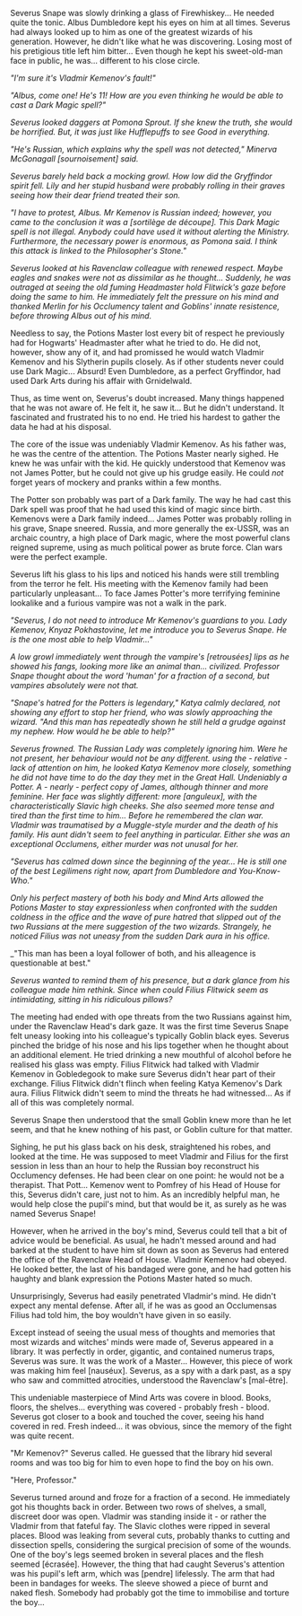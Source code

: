 Severus Snape was slowly drinking a glass of Firewhiskey...
He needed quite the tonic.
Albus Dumbledore kept his eyes on him at all times.
Severus had always looked up to him as one of the greatest wizards of his generation.
However, he didn't like what he was discovering.
Losing most of his pretigious title left him bitter...
Even though he kept his sweet-old-man face in public, he was... different to his close circle.

_"I'm sure it's Vladmir Kemenov's fault!"_

_"Albus, come one! He's 11!
How are you even thinking he would be able to cast a Dark Magic spell?"_

_Severus looked daggers at Pomona Sprout.
If she knew the truth, she would be horrified.
But, it was just like Hufflepuffs to see Good in everything._

_"He's Russian, which explains why the spell was not detected," Minerva McGonagall [sournoisement] said._

_Severus barely held back a mocking growl.
How low did the Gryffindor spirit fell.
Lily and her stupid husband were probably rolling in their graves seeing how their dear friend treated their son._

_"I have to protest, Albus.
Mr Kemenov is Russian indeed; however, you came to the conclusion it was a [sortilège de découpe].
This Dark Magic spell is not illegal.
Anybody could have used it without alerting the Ministry.
Furthermore, the necessary power is enormous, as Pomona said.
I think this attack is linked to the Philosopher's Stone."_

_Severus looked at his Ravenclaw colleague with renewed respect.
Maybe eagles and snakes were not as dissimilar as he thought...
Suddenly, he was outraged at seeing the old fuming Headmaster hold Flitwick's gaze before doing the same to him.
He immediately felt the pressure on his mind and thanked Merlin for his Occlumency talent and Goblins' innate resistence, before throwing Albus out of his mind._

Needless to say, the Potions Master lost every bit of respect he previously had for Hogwarts' Headmaster after what he tried to do.
He did not, however, show any of it, and had promissed he would watch Vladmir Kemenov and his Slytherin pupils closely.
As if other students never could use Dark Magic...
Absurd!
Even Dumbledore, as a perfect Gryffindor, had used Dark Arts during his affair with Grnidelwald.

Thus, as time went on, Severus's doubt increased.
Many things happened that he was not aware of.
He felt it, he saw it...
But he didn't understand.
It fascinated and frustrated his to no end.
He tried his hardest to gather the data he had at his disposal.

The core of the issue was undeniably Vladmir Kemenov.
As his father was, he was the centre of the attention.
The Potions Master nearly sighed.
He knew he was unfair with the kid.
He quickly understood that Kemenov was not James Potter, but he could not give up his grudge easily.
He could *not* forget years of mockery and pranks within a few months.

The Potter son probably was part of a Dark family.
The way he had cast this Dark spell was proof that he had used this kind of magic since birth.
Kemenovs were a Dark family indeed...
James Potter was probably rolling in his grave, Snape sneered.
Russia, and more generally the ex-USSR, was an archaic country, a high place of Dark magic, where the most powerful clans reigned supreme, using as much political power as brute force.
Clan wars were the perfect example.

Severus lift his glass to his lips and noticed his hands were still trembling from the terror he felt.
His meeting with the Kemenov family had been particularly unpleasant...
To face James Potter's more terrifying feminine lookalike and a furious vampire was not a walk in the park.

_"Severus, I do not need to introduce Mr Kemenov's guardians to you.
Lady Kemenov, Knyaz Pokhastovine, let me introduce you to Severus Snape.
He is the one most able to help Vladmir..."_

_A low growl immediately went through the vampire's [retrousées] lips as he showed his fangs, looking more like an animal than... civilized.
Professor Snape thought about the word 'human' for a fraction of a second, but vampires absolutely were not that._

_"Snape's hatred for the Potters is legendary," Katya calmly declared, not showing any effort to stop her friend, who was slowly approaching the wizard.
"And this man has repeatedly shown he still held a grudge against my nephew.
How would he be able to help?"_

_Severus frowned.
The Russian Lady was completely ignoring him.
Were he not present, her behaviour would not be any different.
using the - relative - lack of attention on him, he looked Katya Kemenov more closely, something he did not have time to do the day they met in the Great Hall.
Undeniably a Potter.
A - nearly - perfect copy of James, although thinner and more feminine.
Her face was slightly different: more [anguleux], with the characteristically Slavic high cheeks.
She also seemed more tense and tired than the first time to him...
Before he remembered the clan war.
Vladmir was traumatised by a Muggle-style murder and the death of his family.
His aunt didn't seem to feel anything in particular.
Either she was an exceptional Occlumens, either murder was not unusal for her._

_"Severus has calmed down since the beginning of the year...
He is still one of the best Legilimens right now, apart from Dumbledore and You-Know-Who."_

_Only his perfect mastery of both his body and Mind Arts allowed the Potions Master to stay expressionless when confronted with the sudden coldness in the office and the wave of pure hatred that slipped out of the two Russians at the mere suggestion of the two wizards.
Strangely, he noticed Filius was not uneasy from the sudden Dark aura in his office._

_"This man has been a loyal follower of both, and his alleagence is questionable at best."

_Severus wanted to remind them of his presence, but a dark glance from his colleague made him rethink.
Since when could Filius Flitwick seem as intimidating, sitting in his ridiculous pillows?_

The meeting had ended with ope threats from the two Russians against him, under the Ravenclaw Head's dark gaze.
It was the first time Severus Snape felt uneasy looking into his colleague's typically Goblin black eyes.
Severus pinched the bridge of his nose and his lips together when he thought about an additional element.
He tried drinking a new mouthful of alcohol before he realised his glass was empty.
Filius Flitwick had talked with Vladmir Kemenov in Gobledegook to make sure Severus didn't hear part of their exchange.
Filius Flitwick didn't flinch when feeling Katya Kemenov's Dark aura.
Filius Flitwick didn't seem to mind the threats he had witnessed...
As if all of this was completely normal.

Severus Snape then understood that the small Goblin knew more than he let seem, and that he knew nothing of his past, or Goblin culture for that matter.

Sighing, he put his glass back on his desk, straightened his robes, and looked at the time.
He was supposed to meet Vladmir and Filius for the first session in less than an hour to help the Russian boy reconstruct his Occlumency defenses.
He had been clear on one point: he would not be a therapist.
That Pott... Kemenov went to Pomfrey of his Head of House for this, Severus didn't care, just not to him.
As an incredibly helpful man, he would help close the pupil's mind, but that would be it, as surely as he was named Severus Snape!

However, when he arrived in the boy's mind, Severus could tell that a bit of advice would be beneficial.
As usual, he hadn't messed around and had barked at the student to have him sit down as soon as Severus had entered the office of the Ravenclaw Head of House.
Vladmir Kemenov had obeyed.
He looked better, the last of his bandaged were gone, and he had gotten his haughty and blank expression the Potions Master hated so much.

Unsurprisingly, Severus had easily penetrated Vladmir's mind.
He didn't expect any mental defense.
After all, if he was as good an Occlumensas Filius had told him, the boy wouldn't have given in so easily.  

Except instead of seeing the usual mess of thoughts and memories that most wizards and witches' minds were made of, Severus appeared in a library.
It was perfectly in order, gigantic, and contained numerus traps, Severus was sure.
It was the work of a Master...
However, this piece of work was making him feel [nauséux].
Severus, as a spy with a dark past, as a spy who saw and committed atrocities, understood the Ravenclaw's [mal-être].

This undeniable masterpiece of Mind Arts was covere in blood.
Books, floors, the shelves... everything was covered - probably fresh - blood.
Severus got closer to a book and touched the cover, seeing his hand covered in red.
Fresh indeed... it was obvious, since the memory of the fight was quite recent.

"Mr Kemenov?" Severus called.
He guessed that the library hid several rooms and was too big for him to even hope to find the boy on his own.

"Here, Professor."

Severus turned around and froze for a fraction of a second.
He immediately got his thoughts back in order.
Between two rows of shelves, a small, discreet door was open.
Vladmir was standing inside it - or rather the Vladmir from that fateful fay.
The Slavic clothes were ripped in several places.
Blood was leaking from several cuts, probably thanks to cutting and dissection spells, considering the surgical precision of some of the wounds.
One of the boy's legs seemed broken in several places and the flesh seemed [écrasée].
However, the thing that had caught Severus's attention was his pupil's left arm, which was [pendre] lifelessly.
The arm that had been in bandages for weeks.
The sleeve showed a piece of burnt and naked flesh.
Somebody had probably got the time to immobilise and torture the boy...
